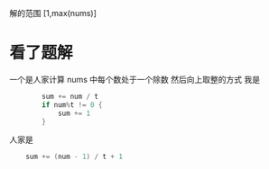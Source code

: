 解的范围
[1,max(nums)]

# 看了题解

一个是人家计算 nums 中每个数处于一个除数 然后向上取整的方式
我是
```go
		sum += num / t
		if num%t != 0 {
			sum += 1
		}
```

人家是
```go
    sum += (num - 1) / t + 1
```